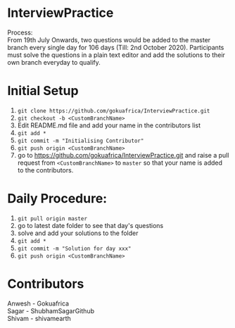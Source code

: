# InterviewPractice
Process:  
From 19th July Onwards, two questions would be added to the master branch every single day for 106 days (Till: 2nd October 2020).
Participants must solve the questions in a plain text editor and add the solutions to their own branch everyday to qualify.

# Initial Setup
1) ```git clone https://github.com/gokuafrica/InterviewPractice.git```
2) ```git checkout -b <CustomBranchName>```
3) Edit README.md file and add your name in the contributors list
4) ```git add *```
5) ```git commit -m "Initialising Contributor"```
6) ```git push origin <CustomBranchName>```
7) go to https://github.com/gokuafrica/InterviewPractice.git and raise a pull request from ```<CustomBranchName>``` to ```master``` so that your name is added to the contributors.

# Daily Procedure:
1) ```git pull origin master```
2) go to latest date folder to see that day's questions
3) solve and add your solutions to the folder
4) ```git add *```
5) ```git commit -m "Solution for day xxx"```
6) ```git push origin <CustomBranchName>```

# Contributors
Anwesh - Gokuafrica  
Sagar - ShubhamSagarGithub  
Shivam - shivamearth
